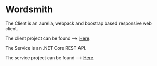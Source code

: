 # Wordsmith

The Client is an aurelia, webpack and boostrap based responsive web client.

The client project can be found 
--> [Here](wordsmith/src/Client/).

The Service is an .NET Core REST API.

The service project can be found
--> [Here](wordsmith/src/Service/).
